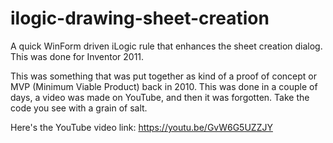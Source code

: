 # ilogic-drawing-sheet-creation
A quick WinForm driven iLogic rule that enhances the sheet creation dialog. This was done for Inventor 2011.

This was something that was put together as kind of a proof of concept or MVP (Minimum Viable Product) back in 2010. This was done in a couple of days, a video was made on YouTube, and then it was forgotten. Take the code you see with a grain of salt. 

Here's the YouTube video link:
https://youtu.be/GvW6G5UZZJY
